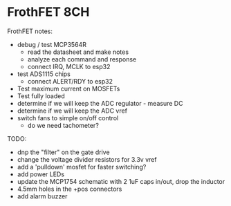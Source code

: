 # FrothFET 8CH

FrothFET notes:

* debug / test MCP3564R
  * read the datasheet and make notes
  * analyze each command and response
  * connect IRQ, MCLK to esp32
* test ADS1115 chips
  * connect ALERT/RDY to esp32
* Test maximum current on MOSFETs
* Test fully loaded
* determine if we will keep the ADC regulator - measure DC
* determine if we will keep the ADC vref
* switch fans to simple on/off control
  * do we need tachometer?

TODO: 

* dnp the "filter" on the gate drive
* change the voltage divider resistors for 3.3v vref
* add a 'pulldown' mosfet for faster switching?
* add power LEDs
* update the MCP1754 schematic with 2 1uF caps in/out, drop the inductor
* 4.5mm holes in the +pos connectors
* add alarm buzzer